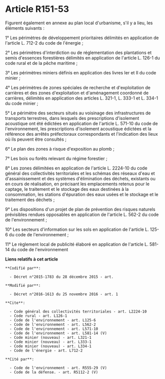 # Article R151-53

Figurent également en annexe au plan local d'urbanisme, s'il y a lieu, les éléments suivants : 

1° Les périmètres de développement prioritaires délimités en application de l'article L. 712-2 du code de l'énergie ; 

2° Les périmètres d'interdiction ou de réglementation des plantations et semis d'essences forestières délimités en
application de l'article L. 126-1 du code rural et de la pêche maritime ; 

3° Les périmètres miniers définis en application des livres Ier et II du code minier ; 

4° Les périmètres de zones spéciales de recherche et d'exploitation de carrières et des zones d'exploitation et d'aménagement
coordonné de carrières, délimités en application des articles L. 321-1, L. 333-1 et L. 334-1 du code minier ; 

5° Le périmètre des secteurs situés au voisinage des infrastructures de transports terrestres, dans lesquels des
prescriptions d'isolement acoustique ont été édictées en application de l'article L. 571-10 du code de l'environnement, les
prescriptions d'isolement acoustique édictées et la référence des arrêtés préfectoraux correspondants et l'indication des
lieux où ils peuvent être consultés ; 

6° Le plan des zones à risque d'exposition au plomb ; 

7° Les bois ou forêts relevant du régime forestier ; 

8° Les zones délimitées en application de l'article L. 2224-10 du code général des collectivités territoriales et les schémas
des réseaux d'eau et d'assainissement et des systèmes d'élimination des déchets, existants ou en cours de réalisation, en
précisant les emplacements retenus pour le captage, le traitement et le stockage des eaux destinées à la consommation, les
stations d'épuration des eaux usées et le stockage et le traitement des déchets ; 

9° Les dispositions d'un projet de plan de prévention des risques naturels prévisibles rendues opposables en application de
l'article L. 562-2 du code de l'environnement ; 

10° Les secteurs d'information sur les sols en application de l'article L. 125-6 du code de l'environnement ; 

11° Le règlement local de publicité élaboré en application de l'article L. 581-14 du code de l'environnement

**Liens relatifs à cet article**

	**Codifié par**:

	  - Décret n°2015-1783 du 28 décembre 2015 - art.

	**Modifié par**:

	  - Décret n°2016-1613 du 25 novembre 2016 - art. 1

	**Cite**:

	  - Code général des collectivités territoriales - art. L2224-10
	  - Code rural - art. L126-1
	  - Code de l'environnement - art. L125-6
	  - Code de l'environnement - art. L562-2
	  - Code de l'environnement - art. L571-10
	  - Code de l'environnement - art. L581-14 (V)
	  - Code minier (nouveau) - art. L321-1
	  - Code minier (nouveau) - art. L333-1
	  - Code minier (nouveau) - art. L334-1
	  - Code de l'énergie - art. L712-2

	**Cité par**:

	  - Code de l'environnement - art. R555-29 (V)
	  - Code de la défense. - art. R5112-2 (V)
